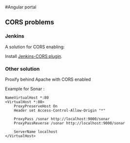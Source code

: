 #Angular portal

## CORS problems

### Jenkins
A solution for CORS enabling:

Install [Jenkins-CORS plugin](https://github.com/jhinrichsen/cors-plugin).

### Other solution


Proxify behind Apache with CORS enabled

Example for Sonar :

```
NameVirtualHost *:80
<VirtualHost *:80>
    ProxyPreserveHost On
    Header set Access-Control-Allow-Origin "*"
   
    ProxyPass /sonar http://localhost:9000/sonar
    ProxyPassReverse /sonar http://localhost:9000/sonar

    ServerName localhost
</VirtualHost>
```
